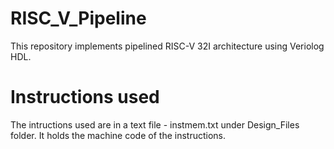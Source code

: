# RISC_V_Pipeline

This repository implements pipelined RISC-V 32I architecture using Veriolog HDL.

# Instructions used

The intructions used are in a text file - instmem.txt under Design_Files folder. It holds the machine code of the instructions.




